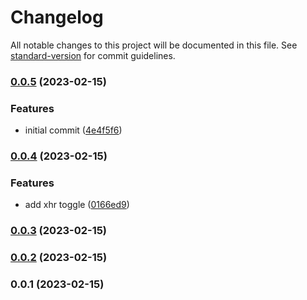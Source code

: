 # Changelog

All notable changes to this project will be documented in this file. See [standard-version](https://github.com/conventional-changelog/standard-version) for commit guidelines.

### [0.0.5](https://github.com/filiphric/cypress-plugin-xhr-toggle/compare/v0.0.4...v0.0.5) (2023-02-15)


### Features

* initial commit ([4e4f5f6](https://github.com/filiphric/cypress-plugin-xhr-toggle/commits/4e4f5f667a13d0b926725fae79e245f9749051da))

### [0.0.4](https://github.com/filiphric/cypress-plugin-xhr-toggle/compare/v0.0.3...v0.0.4) (2023-02-15)


### Features

* add xhr toggle ([0166ed9](https://github.com/filiphric/cypress-plugin-xhr-toggle/commits/0166ed984f7d3a0f4e8fe5c5289a15944c397d1c))

### [0.0.3](https://github.com/filiphric/cypress-plugin-xhr-toggle/compare/v0.0.2...v0.0.3) (2023-02-15)

### [0.0.2](https://github.com/filiphric/cypress-plugin-xhr-toggle/compare/v0.0.1...v0.0.2) (2023-02-15)

### 0.0.1 (2023-02-15)
